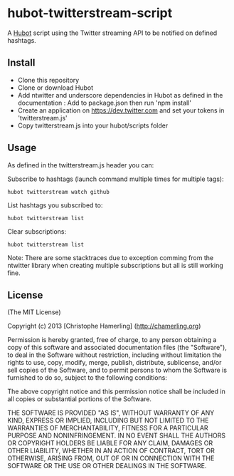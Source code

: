 # hubot-twitterstream-script

A [Hubot](http://hubot.github.com) script using the Twitter streaming API to be notified on defined hashtags.

## Install

- Clone this repository
- Clone or download Hubot
- Add ntwitter and underscore dependencies in Hubot as defined in the documentation : Add to package.json then run 'npm install'
- Create an application on https://dev.twitter.com and set your tokens in 'twitterstream.js'
- Copy twitterstream.js into your hubot/scripts folder

## Usage

As defined in the twitterstream.js header you can:

Subscribe to hashtags (launch command multiple times for multiple tags):

    hubot twitterstream watch github

List hashtags you subscribed to:

    hubot twitterstream list
    
Clear subscriptions:

    hubot twitterstream list

Note: There are some stacktraces due to exception comming from the ntwitter library when creating multiple subscriptions but all is still working fine.

## License

(The MIT License)

Copyright (c) 2013 [Christophe Hamerling] (http://chamerling.org)  

Permission is hereby granted, free of charge, to any person obtaining a copy
of this software and associated documentation files (the "Software"), to deal
in the Software without restriction, including without limitation the rights
to use, copy, modify, merge, publish, distribute, sublicense, and/or sell
copies of the Software, and to permit persons to whom the Software is
furnished to do so, subject to the following conditions:

The above copyright notice and this permission notice shall be included in
all copies or substantial portions of the Software.

THE SOFTWARE IS PROVIDED "AS IS", WITHOUT WARRANTY OF ANY KIND, EXPRESS OR
IMPLIED, INCLUDING BUT NOT LIMITED TO THE WARRANTIES OF MERCHANTABILITY,
FITNESS FOR A PARTICULAR PURPOSE AND NONINFRINGEMENT. IN NO EVENT SHALL THE
AUTHORS OR COPYRIGHT HOLDERS BE LIABLE FOR ANY CLAIM, DAMAGES OR OTHER
LIABILITY, WHETHER IN AN ACTION OF CONTRACT, TORT OR OTHERWISE, ARISING
FROM, OUT OF OR IN CONNECTION WITH THE SOFTWARE OR THE USE OR OTHER DEALINGS
IN THE SOFTWARE.